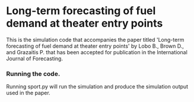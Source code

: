 # Long-term forecasting of fuel demand at theater entry points

This is the simulation code that accompanies the paper titled 'Long-term forecasting of fuel demand at theater entry points' 
by Lobo B., Brown D., and Grazaitis P. that has been accepted for publication in the International Journal of Forecasting.

### Running the code.
Running sport.py will run the simulation and produce the simulation output used in the paper.
